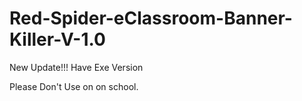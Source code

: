 # Red-Spider-eClassroom-Banner-Killer-V-1.0
New Update!!! Have Exe Version

Please Don't Use on on school. 
